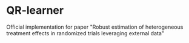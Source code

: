 # QR-learner
Official implementation for paper "Robust estimation of heterogeneous treatment effects in randomized trials leveraging external data"
